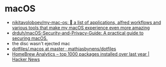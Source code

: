 # macOS
- [nikitavoloboev/my-mac-os:  a list of applications, alfred workflows and various tools that make my macOS experience even more amazing](https://github.com/nikitavoloboev/my-mac-os)
- [drduh/macOS-Security-and-Privacy-Guide: A practical guide to securing macOS.](https://github.com/drduh/macOS-Security-and-Privacy-Guide)
- the disc wasn't ejected mac
- [dotfiles/.macos at master · mathiasbynens/dotfiles](https://github.com/mathiasbynens/dotfiles/blob/master/.macos)
- [HomeBrew Analytics – top 1000 packages installed over last year | Hacker News](https://news.ycombinator.com/item?id=15164439)
